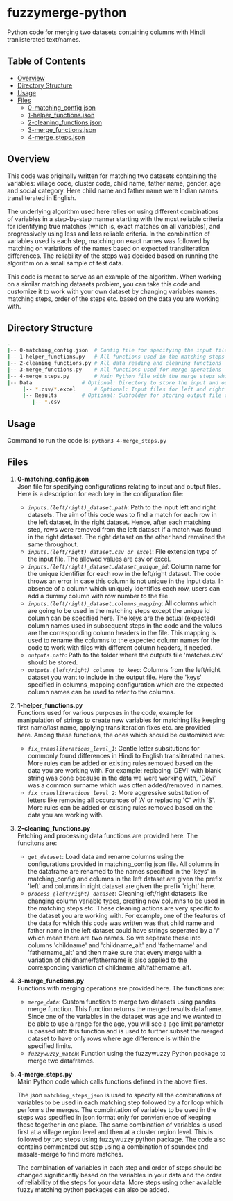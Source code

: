 # fuzzymerge-python
Python code for merging two datasets containing columns with Hindi tranlisterated text/names.

## Table of Contents

* [Overview](#overview)
* [Directory Structure](#directory)
* [Usage](#usage)
* [Files](#files)
  * [0-matching_config.json](#matching_config)
  * [1-helper_functions.json](#helper_functions)
  * [2-cleaning_functions.json](#cleaning_functions)
  * [3-merge_functions.json](#merge_functions)
  * [4-merge_steps.json](#merge_steps)

<a name="overview"></a>
## Overview

This code was originally written for matching two datasets containing the variables: village code, cluster code, child name, father name, gender, age and social category. Here child name and father name were Indian names transliterated in English.

The underlying algorithm used here relies on using different combinations of variables in a step-by-step manner starting with the most reliable criteria for identifying true matches (which is, exact matches on all variables), and progressively using less and less reliable criteria. In the combination of variables used is each step, matching on exact names was followed by matching on variations of the names based on expected transliteration differences. The reliability of the steps was decided based on running the algorithm on a small sample of test data.

This code is meant to serve as an example of the algorithm. When working on a similar matching datasets problem, you can take this code and customize it to work with your own dataset by changing variables names, matching steps, order of the steps etc. based on the data you are working with.
<br>

<a name="directory"></a>
## Directory Structure
```bash
.
|-- 0-matching_config.json  # Config file for specifying the input file paths, column name mapping etc.
|-- 1-helper_functions.py   # All functions used in the matching steps like string manipulation functions, transliteration fixes etc. 
|-- 2-cleaning_functions.py # All data reading and cleaning functions
|-- 3-merge_functions.py    # All functions used for merge operations 
|-- 4-merge_steps.py 	    # Main Python file with the merge steps which calls functions from other files 
|-- Data 	            # Optional: Directory to store the input and output files
     |-- *.csv/*.excel      # Optional: Input files for left and right datasets
     |-- Results 	    # Optional: Subfolder for storing output file containg the match results
	    |-- *.csv 
```

<a name="usage"></a>
## Usage
Command to run the code is: `python3 4-merge_steps.py`
<br>

<a name="files"></a>
## Files
1. <a name="matching_config"></a><b>0-matching_config.json</b><br>
    Json file for specifying configurations relating to input and output files. Here is a description for each key in the configuration file:
    * <i>`inputs.(left/right)_dataset.path`</i>: Path to the input left and right datasets. The aim of this code was to find a match for each row in the left dataset, in the right dataset. Hence, after each matching step, rows were removed from the left dataset if a match was found in the right  dataset. The right dataset on the other hand remained the same throughout.
    * <i>`inputs.(left/right)_dataset.csv_or_excel`</i>: File extension type of the input file. The allowed values are csv or excel. 
    * <i>`inputs.(left/right)_dataset.dataset_unique_id`</i>: Column name for the unique identifier for each row in the left/right dataset. The code throws an error in case this column is not unique in the input data. In absence of a column which uniquely identifies each row, users can add a dummy column with row number to the file. 
    * <i>`inputs.(left/right)_dataset.columns_mapping`</i>: All columns which are going to be used in the matching steps except the unique id column can be specified here. The keys are the actual (expected) column names used in subsequent steps in the code and the values are the corresponding column headers in the file. This mapping is used to rename the columns to the expected column names for the code to work with files with different column headers, if needed. 
    * <i>`outputs.path`</i>: Path to the folder where the outputs file 'matches.csv' should be stored.
    * <i>`outputs.(left/right)_columns_to_keep`</i>: Columns from the left/right dataset you want to include in the output file. Here the 'keys' specified in columns_mapping configuration which are the expected column names can be used to refer to the columns.


2. <a name="helper_functions"></a><b>1-helper_functions.py</b><br>
    Functions used for various purposes in the code, example for manipulation of strings to create new variables for matching like keeping first name/last name, applying transliteration fixes etc. are provided here. Among these functions, the ones which should be customized are:
    * <i>`fix_transliterations_level_1`</i>: Gentle letter subsitutions for commonly found differences in Hindi to English transliterated names. More rules can be added or existing rules removed based on the data you are working with. For example: replacing 'DEVI' with blank string was done because in the data we were working with, 'Devi' was a common surname which was often added/removed in names.
    * <i>`fix_transliterations_level_2`</i>: More aggressive substitution of letters like removing all occurances of 'A' or replacing 'C' with 'S'. More rules can be added or existing rules removed based on the data you are working with.


3. <a name="cleaning_functions"></a><b>2-cleaning_functions.py</b><br>
    Fetching and processing data functions are provided here. The funcitons are:
    * <i>`get_dataset`</i>: Load data and rename columns using the configurations provided in matching_config.json file. All columns in the dataframe are renamed to the names specified in the 'keys' in matching_config and columns in the left dataset are given the prefix 'left' and columns in right dataset are given the prefix 'right' here.
    * <i>`process_(left/right)_dataset`</i>: Cleaning left/right datasets like changing column variable types, creating new columns to be used in the matching steps etc. These cleaning actions are very specific to the dataset you are working with. For example, one of the features of the data for which this code was written was that child name and father name in the left dataset could have strings seperated by a '/' which mean there are two names. So we seperate these into columns 'childname' and 'childname_alt' and 'fathername' and 'fathername_alt' and then make sure that every merge with a variation of childname/fathername is also applied to the corresponding variation of childname_alt/fathername_alt.


4. <a name="merge_functions"></a><b>3-merge_functions.py</b><br>
    Functions with merging operations are provided here. The functions are:
    * <i>`merge_data`</i>: Custom function to merge two datasets using pandas merge function. This function returns the merged results dataframe. Since one of the variables in the dataset was age and we wanted to be able to use a range for the age, you will see a age limit parameter is passed into this function and is used to further subset the merged dataset to have only rows where age difference is within the specified limits.
    * <i>`fuzzywuzzy_match`</i>: Function using the fuzzywuzzy Python package to merge two dataframes.


5. <a name="merge_steps"></a><b>4-merge_steps.py</b><br>
    Main Python code which calls functions defined in the above files. 

    The json `matching_steps_json` is used to specify all the combinations of variables to be used in each matching step followed by a for loop which performs the merges. The combintation of variables to be used in the steps was specified in json format only for convienience of keeping these together in one place. The same combination of variables is used first at a village region level and then at a cluster region level. This is followed by two steps using fuzzywuzzy python package. The code also contains commented out step using a combination of soundex and masala-merge to find more matches.

    The combination of variables in each step and order of steps should be changed significantly based on the variables in your data and the order of reliability of the steps for your data. More steps using other available fuzzy matching python packages can also be added.

